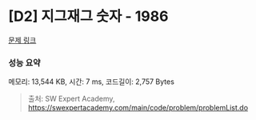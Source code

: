 # [D2] 지그재그 숫자 - 1986 

[문제 링크](https://swexpertacademy.com/main/code/problem/problemDetail.do?contestProbId=AV5PxmBqAe8DFAUq) 

### 성능 요약

메모리: 13,544 KB, 시간: 7 ms, 코드길이: 2,757 Bytes



> 출처: SW Expert Academy, https://swexpertacademy.com/main/code/problem/problemList.do